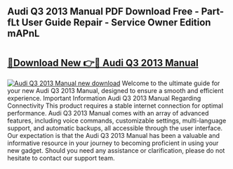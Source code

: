 ## Audi Q3 2013 Manual PDF Download Free - Part-fLt User Guide Repair - Service Owner Edition mAPnL

# <h2><a href="http://cf22580.oget.top/?id=Audi+Q3+2013+Manual">🔗Download New 👉🔴 Audi Q3 2013 Manual</a></h2>

[![Audi Q3 2013 Manual new download](https://i.imgur.com/5g1atiW.png)](http://cf22580.oget.top/?id=Audi+Q3+2013+Manual)
Welcome to the ultimate guide for your new Audi Q3 2013 Manual, designed to ensure a smooth and efficient experience. Important Information Audi Q3 2013 Manual Regarding Connectivity This product requires a stable internet connection for optimal performance. Audi Q3 2013 Manual comes with an array of advanced features, including voice commands, customizable settings, multi-language support, and automatic backups, all accessible through the user interface. Our expectation is that the Audi Q3 2013 Manual has been a valuable and informative resource in your journey to becoming proficient in using your new gadget. Should you need any assistance or clarification, please do not hesitate to contact our support team.
